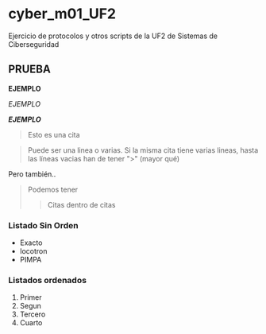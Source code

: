 # cyber_m01_UF2
Ejercicio de protocolos y otros scripts de la UF2 de Sistemas de Ciberseguridad

## PRUEBA

**EJEMPLO**

*EJEMPLO*

***EJEMPLO***

> Esto es una cita

> Puede ser una linea o varias. Si la misma cita tiene varias lineas, hasta
> las líneas vacias han de tener ">" (mayor qué)


Pero también..

> Podemos tener
>> Citas dentro de citas 

### Listado Sin Orden
- Exacto
- locotron
- PIMPA

### Listados ordenados

1. Primer
2. Segun
3. Tercero
4. Cuarto
